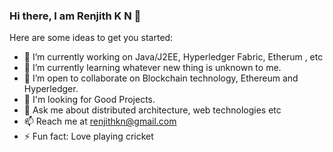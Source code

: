### Hi there, I am Renjith K N 👋

Here are some ideas to get you started:

- 🔭 I’m currently working on Java/J2EE, Hyperledger Fabric, Etherum , etc
- 🌱 I’m currently learning whatever new thing is unknown to me.
- 👯 I’m open to collaborate on Blockchain technology, Ethereum and Hyperledger.
- 🤔 I'm looking for Good Projects.
- 💬 Ask me about distributed architecture, web technologies etc
- 📫 Reach me  at renjithkn@gmail.com
- ⚡ Fun fact: Love playing cricket

